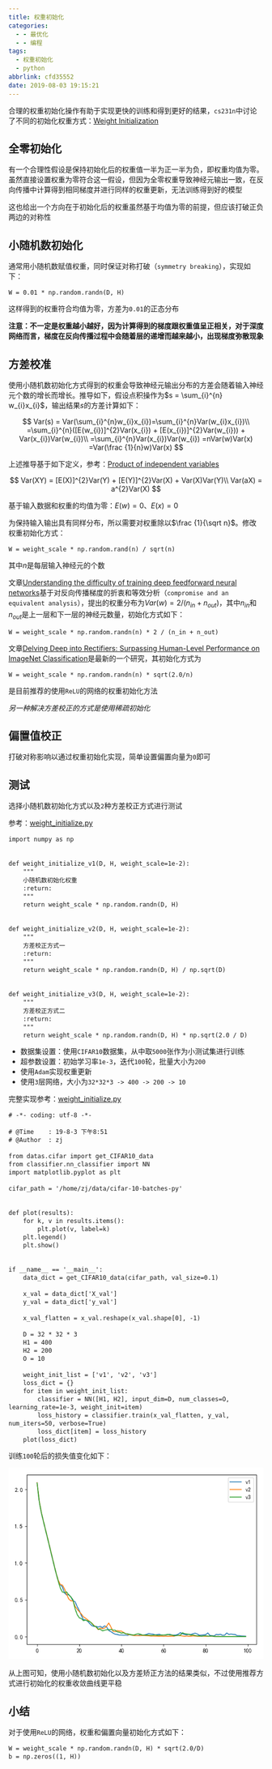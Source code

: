 ```yaml
---
title: 权重初始化
categories:
  - - 最优化
  - - 编程
tags:
  - 权重初始化
  - python
abbrlink: cfd35552
date: 2019-08-03 19:15:21
---
```


合理的权重初始化操作有助于实现更快的训练和得到更好的结果，`cs231n`中讨论了不同的初始化权重方式：[Weight Initialization](http://cs231n.github.io/neural-networks-2/#init)

## 全零初始化

有一个合理性假设是保持初始化后的权重值一半为正一半为负，即权重均值为零。虽然直接设置权重为零符合这一假设，但因为全零权重导致神经元输出一致，在反向传播中计算得到相同梯度并进行同样的权重更新，无法训练得到好的模型

这也给出一个方向在于初始化后的权重虽然基于均值为零的前提，但应该打破正负两边的对称性

## 小随机数初始化

通常用小随机数赋值权重，同时保证对称打破（`symmetry breaking`），实现如下：

```
W = 0.01 * np.random.randn(D, H)
```

这样得到的权重符合均值为零，方差为`0.01`的正态分布

**注意：不一定是权重越小越好，因为计算得到的梯度跟权重值呈正相关，对于深度网络而言，梯度在反向传播过程中会随着层的递增而越来越小，出现梯度弥散现象**

## 方差校准

使用小随机数初始化方式得到的权重会导致神经元输出分布的方差会随着输入神经元个数的增长而增长。推导如下，假设点积操作为$s = \sum_{i}^{n} w_{i}x_{i}$，输出结果$s$的方差计算如下：

$$
Var(s) = Var(\sum_{i}^{n}w_{i}x_{i})=\sum_{i}^{n}Var(w_{i}x_{i})\\
=\sum_{i}^{n}([E(w_{i})]^{2}Var(x_{i}) + [E(x_{i})]^{2}Var(w_{i})) + Var(x_{i})Var(w_{i})\\
=\sum_{i}^{n}Var(x_{i})Var(w_{i})
=nVar(w)Var(x)
=Var(\frac {1}{n}w)Var(x)
$$

上述推导基于如下定义，参考：[Product of independent variables](https://en.wikipedia.org/wiki/Variance#Product_of_independent_variables)

$$
Var(XY) = [E(X)]^{2}Var(Y) + [E(Y)]^{2}Var(X) + Var(X)Var(Y)\\
Var(aX) = a^{2}Var(X)
$$

基于输入数据和权重的均值为零：$E(w)=0$、$E(x)=0$

为保持输入输出具有同样分布，所以需要对权重除以$\frac {1}{\sqrt n}$。修改权重初始化方式：

```
W = weight_scale * np.random.rand(n) / sqrt(n)
```

其中$n$是每层输入神经元的个数

文章[Understanding the difficulty of training deep feedforward neural networks](http://jmlr.org/proceedings/papers/v9/glorot10a/glorot10a.pdf)基于对反向传播梯度的折衷和等效分析（`compromise and an equivalent analysis`），提出的权重分布为$Var(w) = 2/(n_{in}+n_{out})$，其中$n_{in}$和$n_{out}$是上一层和下一层的神经元数量，初始化方式如下：

```
W = weight_scale * np.random.randn(n) * 2 / (n_in + n_out)
```

文章[Delving Deep into Rectifiers: Surpassing Human-Level Performance on ImageNet Classification](http://arxiv-web3.library.cornell.edu/abs/1502.01852)是最新的一个研究，其初始化方式为

```
W = weight_scale * np.random.randn(n) * sqrt(2.0/n)
```

是目前推荐的使用`ReLU`的网络的权重初始化方法

*另一种解决方差校正的方式是使用稀疏初始化*

## 偏置值校正

打破对称影响以通过权重初始化实现，简单设置偏置向量为`0`即可

## 测试

选择小随机数初始化方式以及`2`种方差校正方式进行测试

参考：[weight_initialize.py](https://github.com/zjZSTU/cs231n/blob/master/coding/classifier/weight_initialize.py)

```
import numpy as np


def weight_initialize_v1(D, H, weight_scale=1e-2):
    """
    小随机数初始化权重
    :return:
    """
    return weight_scale * np.random.randn(D, H)


def weight_initialize_v2(D, H, weight_scale=1e-2):
    """
    方差校正方式一
    :return:
    """
    return weight_scale * np.random.randn(D, H) / np.sqrt(D)


def weight_initialize_v3(D, H, weight_scale=1e-2):
    """
    方差校正方式二
    :return:
    """
    return weight_scale * np.random.randn(D, H) * np.sqrt(2.0 / D)
```

* 数据集设置：使用`CIFAR10`数据集，从中取`5000`张作为小测试集进行训练
* 超参数设置：初始学习率`1e-3`，迭代`100`轮，批量大小为`200`
* 使用`Adam`实现权重更新
* 使用`3`层网络，大小为`32*32*3 -> 400 -> 200 -> 10`

完整实现参考：[weight_initialize.py](https://github.com/zjZSTU/cs231n/blob/master/coding/train/weight_initialize.py)

```
# -*- coding: utf-8 -*-

# @Time    : 19-8-3 下午8:51
# @Author  : zj

from datas.cifar import get_CIFAR10_data
from classifier.nn_classifier import NN
import matplotlib.pyplot as plt

cifar_path = '/home/zj/data/cifar-10-batches-py'


def plot(results):
    for k, v in results.items():
        plt.plot(v, label=k)
    plt.legend()
    plt.show()


if __name__ == '__main__':
    data_dict = get_CIFAR10_data(cifar_path, val_size=0.1)

    x_val = data_dict['X_val']
    y_val = data_dict['y_val']

    x_val_flatten = x_val.reshape(x_val.shape[0], -1)

    D = 32 * 32 * 3
    H1 = 400
    H2 = 200
    O = 10

    weight_init_list = ['v1', 'v2', 'v3']
    loss_dict = {}
    for item in weight_init_list:
        classifier = NN([H1, H2], input_dim=D, num_classes=O, learning_rate=1e-3, weight_init=item)
        loss_history = classifier.train(x_val_flatten, y_val, num_iters=50, verbose=True)
        loss_dict[item] = loss_history
    plot(loss_dict)
```

训练`100`轮后的损失值变化如下：

![](/imgs/权重初始化/loss_weight_init.png)

从上图可知，使用小随机数初始化以及方差矫正方法的结果类似，不过使用推荐方式进行初始化的权重收敛曲线更平稳

## 小结

对于使用`ReLU`的网络，权重和偏置向量初始化方式如下：

```
W = weight_scale * np.random.randn(D, H) * sqrt(2.0/D)
b = np.zeros((1, H))
```
